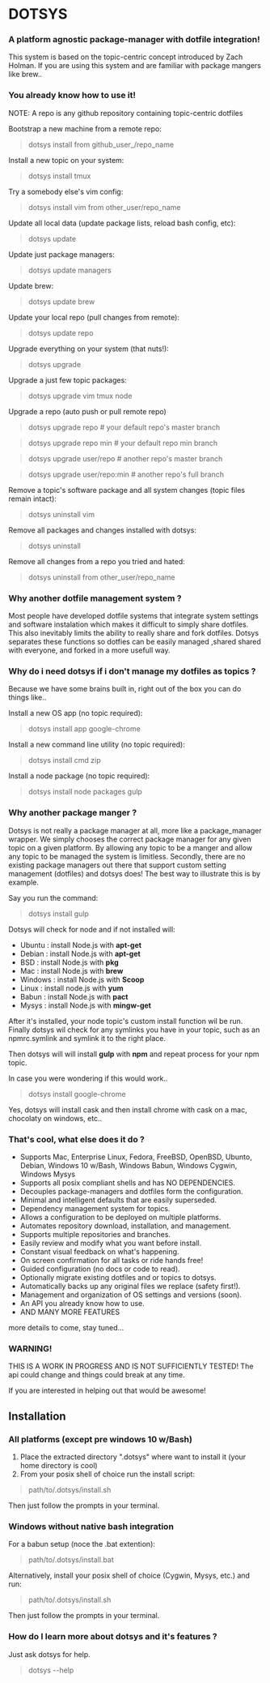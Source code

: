 # DOTSYS

### A platform agnostic package-manager with dotfile integration!

This system is based on the topic-centric concept introduced by Zach Holman.  If 
you are using this system and are familiar with package mangers like brew..

### You already know how to use it!

NOTE: A repo is any github repository containing topic-centric dotfiles

Bootstrap a new machine from a remote repo:
> dotsys install from github_user_/repo_name

Install a new topic on your system:
> dotsys install tmux

Try a somebody else's vim config:
> dotsys install vim from other_user/repo_name

Update all local data (update package lists, reload bash config, etc):
> dotsys update

Update just package managers:
> dotsys update managers

Update brew:
> dotsys update brew

Update your local repo (pull changes from remote):
> dotsys update repo

Upgrade everything on your system (that nuts!):
> dotsys upgrade

Upgrade a just few topic packages:
> dotsys upgrade vim tmux node

Upgrade a repo (auto push or pull remote repo)
> dotsys upgrade repo           # your default repo's master branch

> dotsys upgrade repo min       # your default repo min branch

> dotsys upgrade user/repo      # another repo's master branch

> dotsys upgrade user/repo:min  # another repo's full branch

Remove a topic's software package and all system changes (topic files remain intact):
> dotsys uninstall vim

Remove all packages and changes installed with dotsys:
> dotsys uninstall

Remove all changes from a repo you tried and hated:
> dotsys uninstall from other_user/repo_name


### Why another dotfile management system ?

Most people have developed dotfile systems that integrate system settings and software instalation 
which makes it difficult to simply share dotfiles.  This also inevitably limits the ability to 
really share and fork dotfiles.  Dotsys separates these functions so dotfies can be easily managed 
,shared shared with everyone, and forked in a more usefull way.

### Why do i need dotsys if i don't manage my dotfiles as topics ?

Because we have some brains built in, right out of the box you can do things like..

Install a new OS app (no topic required):
> dotsys install app google-chrome

Install a new command line utility (no topic required):
> dotsys install cmd zip

Install a node package (no topic required):
> dotsys install node packages gulp


### Why another package manger ?

Dotsys is not really a package manager at all, more like a package_manager wrapper.  We simply chooses 
the correct package manager for any given topic on a given platform.  By allowing any topic to be a 
manger and allow any topic to be managed the system is limitless. Secondly, there are no existing package 
managers  out there that support custom setting management (dotfiles) and dotsys does!  The best way to 
illustrate this is by example.

Say you run the command:
> dotsys install gulp

Dotsys will check for node and if not installed will:
- Ubuntu   : install Node.js with **apt-get** 
- Debian   : install Node.js with **apt-get** 
- BSD      : install Node.js with **pkg** 
- Mac      : install Node.js with **brew**
- Windows  : install Node.js with **Scoop**
- Linux    : install node.js with **yum**
- Babun    : install Node.js with **pact**
- Mysys    : install Node.js with **mingw-get**

After it's installed, your node topic's custom install function wil be run. Finally dotsys wil check 
for any symlinks you have in your topic, such as an npmrc.symlink and symlink it to the right place.

Then dotsys will will install **gulp** with **npm** and repeat process for your npm topic.

In case you were wondering if this would work.. 
> dotsys install google-chrome

Yes, dotsys will install cask and then install chrome with cask on a mac, chocolaty on windows, etc..


### That's cool, what else does it do ?

- Supports Mac, Enterprise Linux, Fedora, FreeBSD, OpenBSD, Ubunto, Debian, Windows 10 w/Bash, Windows Babun, Windows Cygwin, Windows Mysys
- Supports all posix compliant shells and has NO DEPENDENCIES.
- Decouples package-managers and dotfiles form the configuration.
- Minimal and intelligent defaults that are easily superseded. 
- Dependency management system for topics.
- Allows a configuration to be deployed on multiple platforms.
- Automates repository download, installation, and management.
- Supports multiple repositories and branches.
- Easily review and modify what you want before install.
- Constant visual feedback on what's happening.
- On screen confirmation for all tasks or ride hands free!
- Guided configuration (no docs or code to read).
- Optionally migrate existing dotfiles and or topics to dotsys.
- Automatically backs up any original files we replace (safety first!).
- Management and organization of OS settings and versions (soon).
- An API you already know how to use.
- AND MANY MORE FEATURES

more details to come, stay tuned...

### WARNING!

THIS IS A WORK IN PROGRESS AND IS NOT SUFFICIENTLY TESTED!
The api could change and things could break at any time.

If you are interested in helping out that would be awesome!


## Installation 

### All platforms (except pre windows 10 w/Bash)

1. Place the extracted directory ".dotsys" where want to install it (your home directory is cool)
2. From your posix shell of choice run the install script:
> path/to/.dotsys/install.sh

Then just follow the prompts in your terminal.

### Windows without native bash integration

For a babun setup (noce the .bat extention):
> path/to/.dotsys/install.bat

Alternatively, install your posix shell of choice (Cygwin, Mysys, etc.) and run: 
> path/to/.dotsys/install.sh

Then just follow the prompts in your terminal.

### How do I learn more about dotsys and it's features ?

Just ask dotsys for help.
> dotsys --help







